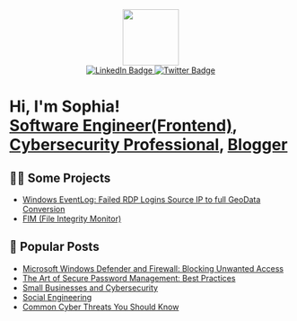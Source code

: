 <div id="header" align="center">
  <img src="https://media.giphy.com/media/M9gbBd9nbDrOTu1Mqx/giphy.gif" width="100"/>

<div id="badges">
  <a href="https://www.linkedin.com/in/sophia-enakpoya/">
    <img src="https://img.shields.io/badge/LinkedIn-blue?style=for-the-badge&logo=linkedin&logoColor=white" alt="LinkedIn Badge"/>
  </a>
  <a href="https://www.twitter.com/sophiaenax">
    <img src="https://img.shields.io/badge/Twitter-blue?style=for-the-badge&logo=twitter&logoColor=white" alt="Twitter Badge"/>
  </a>
</div>
</div>

<h1>Hi, I'm Sophia! <br/><a href="https://github.com/sophi-e">Software Engineer(Frontend)</a>, <a href="https://www.linkedin.com/in/sophia-enakpoya/">Cybersecurity Professional</a>, <a href="https://sophiaenax.substack.com">Blogger</a></h1>

<h2>👨‍💻 Some Projects</h2>

  - [Windows EventLog: Failed RDP Logins Source IP to full GeoData Conversion](https://github.com/sophi-e/Sentinel-Lab)
  - [FIM (File Integrity Monitor)](https://github.com/sophi-e/PowerShell-Integrity-FIM)

<h2>📰 Popular Posts</h2>

- [Microsoft Windows Defender and Firewall: Blocking Unwanted Access](https://open.substack.com/pub/sophiaenax/p/microsoft-windows-defender-and-firewall?r=1okfa6&utm_campaign=post&utm_medium=web)
- [The Art of Secure Password Management: Best Practices](https://open.substack.com/pub/sophiaenax/p/the-art-of-secure-password-management?r=1okfa6&utm_campaign=post&utm_medium=web)
- [Small Businesses and Cybersecurity](https://open.substack.com/pub/sophiaenax/p/small-businesses-and-cybersecurity?r=1okfa6&utm_campaign=post&utm_medium=web)
- [Social Engineering](https://open.substack.com/pub/sophiaenax/p/social-engineering?r=1okfa6&utm_campaign=post&utm_medium=web)
- [Common Cyber Threats You Should Know](https://open.substack.com/pub/sophiaenax/p/common-cyber-threats-you-should-know?r=1okfa6&utm_campaign=post&utm_medium=web)
